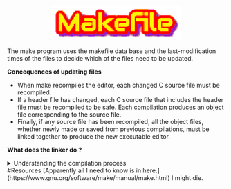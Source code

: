 <p align="center">
<img src="img/Makefile.png" width="300px">
</p>

The make program uses the makefile data base and the last-modification times of the files to decide which of the files need to be updated.

**Concequences of updating files**
+ When make recompiles the editor, each changed C source file must be recompiled.  
+ If a header file has changed, each C source file that includes the header file must be recompiled to be safe. Each compilation produces an object file corresponding to the source file.  
+ Finally, if any source file has been recompiled, all the object files, whether newly made or saved from previous compilations, must be linked together to produce the new executable editor.

**What does the linker do ?**
<details>
<summary>Understanding the compilation process</summary>
Content.
</details>
#Resources
[Apparently all I need to know is in here.](https://www.gnu.org/software/make/manual/make.html)  
I might die.